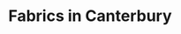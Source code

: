---
title: "Fabrics in Canterbury"
url: /canterbury/fabrics-in-canterbury/
shop: interior decoration
---